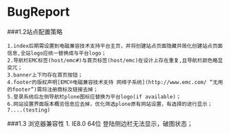 BugReport
=========
###1.2站点配置策略
  
    1.index后期需设置到电磁兼容技术支持平台主页，并将创建站点页面隐藏并简化创建站点页面信息,全站logo应统一替换成与平台logo；
    2.导航栏EMC标签(host/emc#)与首页标签(host/emc)在设计上存在重复,且导航栏颜色略显突兀；
    3.banner上下均存在首页按钮；
    4.footer的版权声明[EMC®电磁兼容技术支持 网络子系统](http://www.emc.com/ “无用的footer”)需将注册商标及链接去掉；
    5.登录系统后左侧导航栏plone图标应替换为平台logo(if available)；
    6.网站设置界面版本概览信息应去掉，优化筛选plone原有网站设置，有选择的进行显示；
    7....(testing)
    
###1.3 浏览器兼容性
    1. IE8.0 64位 登陆侧边栏无法显示，破图状态；
